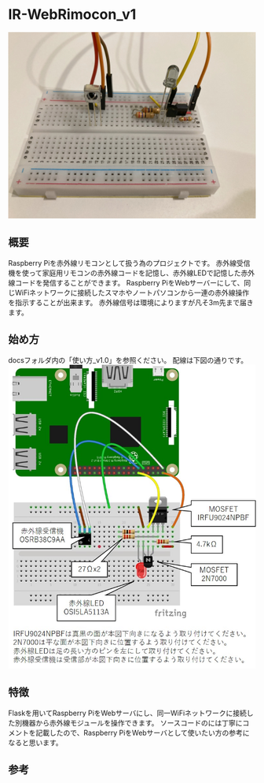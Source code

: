 # IR-WebRimocon_v1
![IR-WebRimocon](docs/FrontView.jpeg)

## 概要
Raspberry Piを赤外線リモコンとして扱う為のプロジェクトです。
赤外線受信機を使って家庭用リモコンの赤外線コードを記憶し、赤外線LEDで記憶した赤外線コードを発信することができます。
Raspberry PiをWebサーバーにして、同じWiFiネットワークに接続したスマホやノートパソコンから一連の赤外線操作を指示することが出来ます。
赤外線信号は環境によりますが凡そ3m先まで届きます。

## 始め方
docsフォルダ内の「使い方_v1.0」を参照ください。
配線は下図の通りです。
![配線図](docs/connection_v1-1.jpg)

## 特徴
Flaskを用いてRaspberry PiをWebサーバにし、同一WiFiネットワークに接続した別機器から赤外線モジュールを操作できます。
ソースコードのには丁寧にコメントを記載したので、Raspberry PiをWebサーバとして使いたい方の参考になると思います。

## 参考

